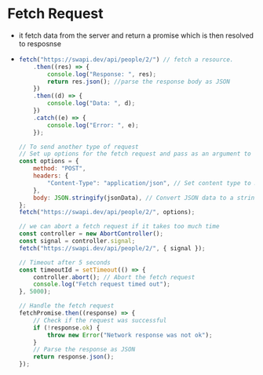 # Fetch Request

-   it fetch data from the server and return a promise which is then resolved to resposnse
-   ```js
    fetch("https://swapi.dev/api/people/2/") // fetch a resource.
        .then((res) => {
            console.log("Response: ", res);
            return res.json(); //parse the response body as JSON
        })
        .then((d) => {
            console.log("Data: ", d);
        })
        .catch((e) => {
            console.log("Error: ", e);
        });

    // To send another type of request
    // Set up options for the fetch request and pass as an argument to fetch().
    const options = {
        method: "POST",
        headers: {
            "Content-Type": "application/json", // Set content type to JSON
        },
        body: JSON.stringify(jsonData), // Convert JSON data to a string and set it as the request body
    };
    fetch("https://swapi.dev/api/people/2/", options);

    // we can abort a fetch request if it takes too much time
    const controller = new AbortController();
    const signal = controller.signal;
    fetch("https://swapi.dev/api/people/2/", { signal });

    // Timeout after 5 seconds
    const timeoutId = setTimeout(() => {
        controller.abort(); // Abort the fetch request
        console.log("Fetch request timed out");
    }, 5000);

    // Handle the fetch request
    fetchPromise.then((response) => {
        // Check if the request was successful
        if (!response.ok) {
            throw new Error("Network response was not ok");
        }
        // Parse the response as JSON
        return response.json();
    });
    ```

